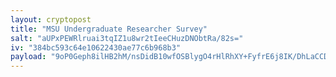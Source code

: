 ```yaml
---
layout: cryptopost
title: "MSU Undergraduate Researcher Survey"
salt: "aUPxPEWRlruai3tqIZ1u8wr2tIeeCHuzDNObtRa/82s="
iv: "384bc593c64e10622430ae77c6b968b3"
payload: "9oP0Geph8ilHB2hM/nsDidB10wfOSBlygO4rHlRhXY+FyfrE6j8IK/DhLaCCDeKN5VJ4vNx5CxxS"
---
```

